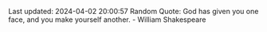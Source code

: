 Last updated: 2024-04-02 20:00:57
Random Quote: God has given you one face, and you make yourself another. - William Shakespeare